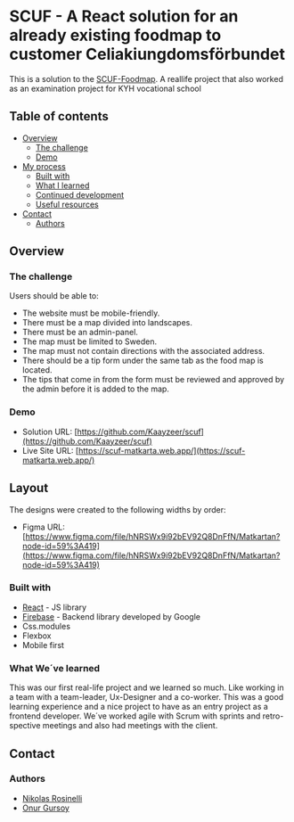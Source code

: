 # SCUF - A React solution for an already existing foodmap to customer Celiakiungdomsförbundet

This is a solution to the [SCUF-Foodmap](https://www.scuf.se/glutenfritt/glutenfria-matkartan/). A reallife project that also worked as an examination project for KYH vocational school

## Table of contents

- [Overview](#overview)
  - [The challenge](#the-challenge)
  - [Demo](#links)
- [My process](#my-process)
  - [Built with](#built-with)
  - [What I learned](#what-i-learned)
  - [Continued development](#continued-development)
  - [Useful resources](#useful-resources)
- [Contact](#contact)
  - [Authors](#authors)

## Overview

### The challenge

Users should be able to:

- The website must be mobile-friendly.
- There must be a map divided into landscapes.
- There must be an admin-panel.
- The map must be limited to Sweden.
- The map must not contain directions with the associated address.
- There should be a tip form under the same tab as the food map is located.
- The tips that come in from the form must be reviewed and approved by the admin before it is added to the map.

### Demo

- Solution URL: [https://github.com/Kaayzeer/scuf](https://github.com/Kaayzeer/scuf)
- Live Site URL: [https://scuf-matkarta.web.app/](https://scuf-matkarta.web.app/)

## Layout

The designs were created to the following widths by order:

- Figma URL: [https://www.figma.com/file/hNRSWx9i92bEV92Q8DnFfN/Matkartan?node-id=59%3A419](https://www.figma.com/file/hNRSWx9i92bEV92Q8DnFfN/Matkartan?node-id=59%3A419)

### Built with

- [React](https://reactjs.org/) - JS library
- [Firebase](https://firebase.google.com/) - Backend library developed by Google
- Css.modules
- Flexbox
- Mobile first

### What We´ve learned

This was our first real-life project and we learned so much. Like working in a team with a team-leader, Ux-Designer and a co-worker. This was a good learning experience and a nice project to have as an entry project as a frontend developer. We´ve worked agile with Scrum with sprints and retro-spective meetings and also had meetings with the client.

## Contact

### Authors

- [Nikolas Rosinelli](https://github.com/kayzersozee)
- [Onur Gursoy](https://github.com/onurgurso)
